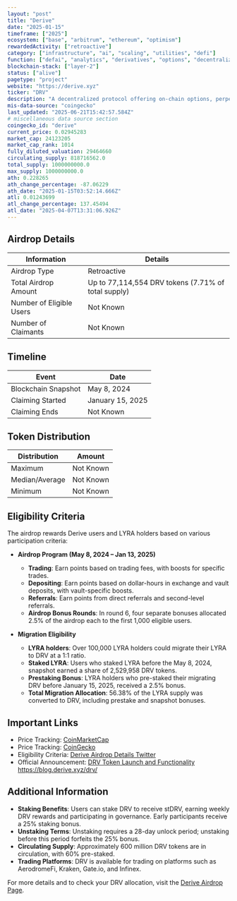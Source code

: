 ```yaml
---
layout: "post"
title: "Derive"
date: "2025-01-15"
timeframe: ["2025"]
ecosystem: ["base", "arbitrum", "ethereum", "optimism"]
rewardedActivity: ["retroactive"]
category: ["infrastructure", "ai", "scaling", "utilities", "defi"]
function: ["defai", "analytics", "derivatives", "options", "decentralized-finance", "smart-contract-platform"]
blockchain-stack: ["layer-2"]
status: ["alive"]
pagetype: "project"
website: "https://derive.xyz"
ticker: "DRV"
description: "A decentralized protocol offering on-chain options, perpetuals, and structured products."
mis-data-source: "coingecko"
last_updated: "2025-06-21T15:42:57.584Z"
# miscellaneous data source section
coingecko_id: "derive"
current_price: 0.02945283
market_cap: 24123205
market_cap_rank: 1014
fully_diluted_valuation: 29464660
circulating_supply: 818716562.0
total_supply: 1000000000.0
max_supply: 1000000000.0
ath: 0.228265
ath_change_percentage: -87.06229
ath_date: "2025-01-15T03:52:14.666Z"
atl: 0.01243699
atl_change_percentage: 137.45494
atl_date: "2025-04-07T13:31:06.926Z"
---
```


## Airdrop Details

| Information              | Details                                             |
| ------------------------ | --------------------------------------------------- |
| Airdrop Type             | Retroactive                                         |
| Total Airdrop Amount     | Up to 77,114,554 DRV tokens (7.71% of total supply) |
| Number of Eligible Users | Not Known                                           |
| Number of Claimants      | Not Known                                           |

## Timeline

| Event               | Date             |
| ------------------- | ---------------- |
| Blockchain Snapshot | May 8, 2024      |
| Claiming Started    | January 15, 2025 |
| Claiming Ends       | Not Known        |

## Token Distribution

| Distribution   | Amount    |
| -------------- | --------- |
| Maximum        | Not Known |
| Median/Average | Not Known |
| Minimum        | Not Known |

## Eligibility Criteria

The airdrop rewards Derive users and LYRA holders based on various participation criteria:

- **Airdrop Program (May 8, 2024 – Jan 13, 2025)**

  - **Trading**: Earn points based on trading fees, with boosts for specific trades.
  - **Depositing**: Earn points based on dollar-hours in exchange and vault deposits, with vault-specific boosts.
  - **Referrals**: Earn points from direct referrals and second-level referrals.
  - **Airdrop Bonus Rounds**: In round 6, four separate bonuses allocated 2.5% of the airdrop each to the first 1,000 eligible users.

- **Migration Eligibility**
  - **LYRA holders**: Over 100,000 LYRA holders could migrate their LYRA to DRV at a 1:1 ratio.
  - **Staked LYRA**: Users who staked LYRA before the May 8, 2024, snapshot earned a share of 2,529,958 DRV tokens.
  - **Prestaking Bonus**: LYRA holders who pre-staked their migrating DRV before January 15, 2025, received a 2.5% bonus.
  - **Total Migration Allocation**: 56.38% of the LYRA supply was converted to DRV, including prestake and snapshot bonuses.

## Important Links

- Price Tracking: [CoinMarketCap](https://coinmarketcap.com/currencies/derive)
- Price Tracking: [CoinGecko](https://www.coingecko.com/en/coins/derive)
- Eligibility Criteria: [Derive Airdrop Details Twitter](https://x.com/derivexyz/status/1879334816136736887)
- Official Announcement: [DRV Token Launch and Functionality](https://forums.derive.xyz/t/dip-drv-token-launch-and-functionality/233)
  https://blog.derive.xyz/drv/

## Additional Information

- **Staking Benefits**: Users can stake DRV to receive stDRV, earning weekly DRV rewards and participating in governance. Early participants receive a 25% staking bonus. 
- **Unstaking Terms**: Unstaking requires a 28-day unlock period; unstaking before this period forfeits the 25% bonus. 
- **Circulating Supply**: Approximately 600 million DRV tokens are in circulation, with 60% pre-staked. 
- **Trading Platforms**: DRV is available for trading on platforms such as AerodromeFi, Kraken, Gate.io, and Infinex. 

For more details and to check your DRV allocation, visit the [Derive Airdrop Page](https://derive.xyz/airdrop).